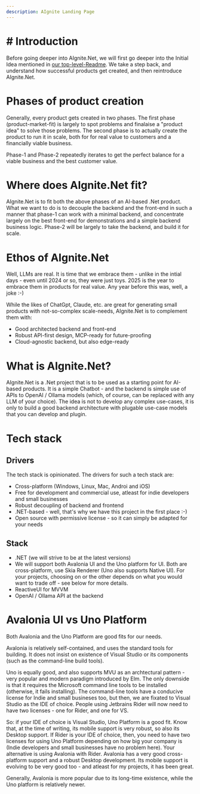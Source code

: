 ```yaml
---
description: AIgnite Landing Page
---
```


# # Introduction

Before going deeper into AIgnite.Net, we will first go deeper into the Initial Idea mentioned in [our top-level-Readme](../Readme.md). We take a step back, and understand how successful products get created, and then reintroduce AIgnite.Net. 

# Phases of product creation

Generally, every product gets created in two phases. The first phase (product-market-fit) is largely to spot problems and finalaise a "product idea" to solve those problems. The second phase is to actually create the product to run it in scale, both for for real value to customers and a financially viable business.

Phase-1 and Phase-2 repeatedly iterates to get the perfect balance for a viable business and the best customer value.

# Where does AIgnite.Net fit?

AIgnite.Net is to fit both the above phases of an AI-based .Net product. What we want to do is to decouple the backend and the front-end in such a manner that phase-1 can work with a minimal backend, and concentrate largely on the best front-end for demonstrations and a simple backend business logic. Phase-2 will be largely to take the backend, and build it for scale.

# Ethos of AIgnite.Net

Well, LLMs are real. It is time that we embrace them - unlike in the intial days - even until 2024 or so, they were just toys. 2025 is the year to embrace them in products for real value. Any year before this was, well, a joke :-)

While the likes of ChatGpt, Claude, etc. are great for generating small products with not-so-complex scale-needs, AIgnite.Net is to complement them with:

- Good architected backend and front-end
- Robust API-first design, MCP-ready for future-proofing
- Cloud-agnostic backend, but also edge-ready

# What is AIgnite.Net?

AIgnite.Net is a .Net project that is to be used as a starting point for AI-based products. It is a simple Chatbot - and the backend is simple use of APIs to OpenAI / Ollama models (which, of course, can be replaced with any LLM of your choice). The idea is not to develop any complex use-cases, it is only to build a good backend architecture with plugable use-case models that you can develop and plugin.

# Tech stack

## Drivers

The tech stack is opinionated. The drivers for such a tech stack are:

- Cross-platform (Windows, Linux, Mac, Androi and iOS)
- Free for development and commercial use, atleast for indie developers and small businesses
- Robust decoupling of backend and frontend
- .NET-based - well, that's why we have this project in the first place :-)
- Open source with permissive license - so it can simply be adapted for your needs

## Stack

- .NET (we will strive to be at the latest versions)
- We will support both Avalonia UI and the Uno platform for UI. Both are cross-platform, use Skia Renderer (Uno also supports Native UI). For your projects, choosing on or the other depends on what you would want to trade off - see below for more details.
- ReactiveUI for MVVM
- OpenAI / Ollama API at the backend

# Avalonia UI vs Uno Platform

Both Avalonia and the Uno Platform are good fits for our needs.

Avalonia is relatively self-contained, and uses the standard tools for building. It does not insist on existence of Visual Studio or its components (such as the command-line build tools).

Uno is equally good, and also supports MVU as an archtectural pattern - very popular and modern paradigm introduced by Elm. The only downside is that it requires the Microsoft command line tools to be installed (otherwise, it fails installing). The command-line tools have a conducive license for Indie and small busineses too, but then, we are fixated to Visual Studio as the IDE of choice. People using Jetbrains Rider will now need to have two licenses - one for Rider, and one for VS.

So: if your IDE of choice is Visual Studio, Uno Platform is a good fit. Know that, at the time of writing, its mobile support is very robust, so also its Desktop support. If Rider is your IDE of choice, then, you need to have two licenses for using Uno Platform depending on how big your company is (Indie developers and small businesses have no problem here). Your alternative is using Avalonia with Rider. Avalonia has a very good cross-platform support and a robust Desktop development. Its mobile support is evolving to be very good too - and atleast for my projects, it has been great.

Generally, Avalonia is more popular due to its long-time existence, while the Uno platform is relatively newer.
